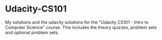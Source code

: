 # Udacity-CS101
My solutions and the udacity solutions for the "Udacity CS101 - Intro to Computer Science" course. This includes the theory quizzes, problem sets and optional problem sets.
